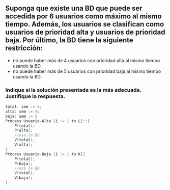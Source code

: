 ## Suponga que existe una BD que puede ser accedida por 6 usuarios como máximo al mismo tiempo. Además, los usuarios se clasifican como usuarios de prioridad alta y usuarios de prioridad baja. Por último, la BD tiene la siguiente restricción:
- no puede haber más de 4 usuarios con prioridad alta al mismo tiempo usando la BD.
- no puede haber más de 5 usuarios con prioridad baja al mismo tiempo usando la BD.

### Indique si la solución presentada es la más adecuada. Justifique la respuesta.
```c
total: sem := 6;
alta: sem := 4;
baja: sem := 5
Process Usuario-Alta [i := 1 to L]::{ 
    P(total);
    P(alta);
    //usa la BD
    V(total);
    V(alta);
}
Process Usuario-Baja [i := 1 to K]{
    P(total);  
    P(baja);
    //usa la BD
    V(total);
    V(baja);
}
```

